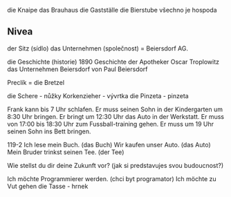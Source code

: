 die Knaipe
das Brauhaus
die Gastställe
die Bierstube
všechno je hospoda



## Nivea
der Sitz (sídlo) 
das Unternehmen (společnost) = Beiersdorf AG.

die Geschichte (historie)
1890 Geschichte der Apotheker Oscar Troplowitz das Unternehmen Beiersdorf von Paul Beiersdorf

Preclík = die Bretzel


die Schere - nůžky
Korkenzieher - vývrtka
die Pinzeta - pinzeta

Frank kann bis 7 Uhr schlafen.
Er muss seinen Sohn in der Kindergarten um 8:30 Uhr bringen.
Er bringt um 12:30 Uhr das Auto in der Werkstatt.
Er muss von 17:00 bis 18:30 Uhr zum Fussball-training gehen.
Er muss um 19 Uhr seinen Sohn ins Bett bringen.

119-2
Ich lese mein Buch. (das Buch)
Wir kaufen unser Auto. (das Auto)
Mein Bruder trinkst seinen Tee. (der Tee)



Wie stellst du dir deine Zukunft vor? (jak si predstavujes svou budoucnost?)

Ich möchte Programmierer werden. (chci byt programator)
Ich möchte zu Vut gehen
die Tasse - hrnek